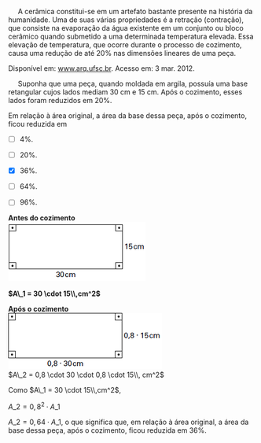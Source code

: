 

     A cerâmica constitui-se em um artefato bastante presente na história da humanidade. Uma de suas várias propriedades é a retração (contração), que consiste na evaporação da água existente em um conjunto ou bloco cerâmico quando submetido a uma determinada temperatura elevada. Essa elevação de temperatura, que ocorre durante o processo de cozimento, causa uma redução de até 20% nas dimensões lineares de uma peça.

Disponível em: www.arq.ufsc.br. Acesso em: 3 mar. 2012.

     Suponha que uma peça, quando moldada em argila, possuía uma base retangular cujos lados mediam 30 cm e 15 cm. Após o cozimento, esses lados foram reduzidos em 20%.

Em relação à área original, a área da base dessa peça, após o cozimento, ficou reduzida em



- [ ] 4%.
- [ ] 20%.
- [x] 36%.
- [ ] 64%.
- [ ] 96%.


**Antes do cozimento\
![](15e6816c-e041-ba45-5fe2-cd4c6ecb264d.png)**

**$A\_1 = 30 \cdot 15\\,cm^2$**

**Após o cozimento**\
![](86b43201-73d3-02c3-8e19-d9c16bf6d6b2.png)\
$A\_2 = 0,8 \cdot 30 \cdot 0,8 \cdot 15\\, cm^2$

Como $A\_1 = 30 \cdot 15\\,cm^2$,

$A\_2 = 0,8^2 \cdot A\_1$

$A\_2 = 0,64 \cdot A\_1$, o que significa que, em relação à área original, a área da base dessa peça, após o cozimento, ficou reduzida em 36%.
